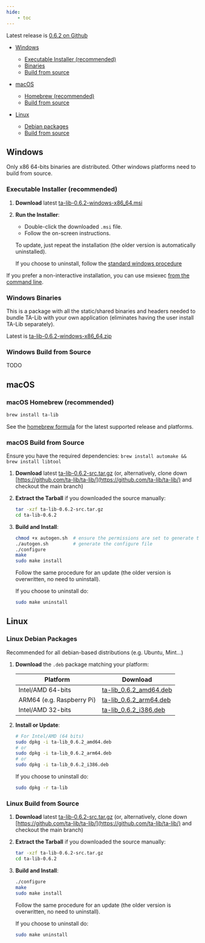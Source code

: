 ```yaml
---
hide:
    - toc
---
```

Latest release is [0.6.2 on Github](https://github.com/ta-lib/ta-lib/releases/latest)

- [Windows](#windows)
    - [Executable Installer (recommended)](#executable-installer-recommended)
    - [Binaries](#windows-binaries)
    - [Build from source](#windows-build-from-source)

- [macOS](#macOS)
    - [Homebrew (recommended)](#macOS-homebrew-recommended)
    - [Build from source](#macOS-build-from-source)

- [Linux](#linux)
    - [Debian packages](#linux-debian-packages)
    - [Build from source](#linux-build-from-source)

## Windows

Only x86 64-bits binaries are distributed. Other windows platforms need to build from source.

### Executable Installer (recommended)

1. **Download** latest [ta-lib-0.6.2-windows-x86_64.msi](https://github.com/ta-lib/ta-lib/releases/download/v0.6.2/ta-lib-0.6.2-windows-x86_64.msi)

2. **Run the Installer**:
    - Double-click the downloaded `.msi` file.
    - Follow the on-screen instructions.


    To update, just repeat the installation (the older version is automatically uninstalled).

    If you choose to uninstall, follow the [standard windows procedure](https://support.microsoft.com/en-us/windows/uninstall-or-remove-apps-and-programs-in-windows-4b55f974-2cc6-2d2b-d092-5905080eaf98)

 If you prefer a non-interactive installation, you can use msiexec [from the command line](https://learn.microsoft.com/en-us/windows/win32/msi/standard-installer-command-line-options).


### Windows Binaries
This is a package with all the static/shared binaries and headers needed to bundle TA-Lib with your own application (eliminates having the user install TA-Lib separately).

Latest is [ta-lib-0.6.2-windows-x86_64.zip](https://github.com/ta-lib/ta-lib/releases/download/v0.6.2/ta-lib-0.6.2-windows-x86_64.zip)

### Windows Build from Source

TODO

## macOS

### macOS Homebrew (recommended)

```bash
brew install ta-lib
```

See the [homebrew formula](https://formulae.brew.sh/formula/ta-lib) for the latest supported release and platforms.

### macOS Build from Source

Ensure you have the required dependencies: `brew install automake && brew install libtool`

1. **Download** latest [ta-lib-0.6.2-src.tar.gz](https://github.com/ta-lib/ta-lib/releases/download/v0.6.2/ta-lib-0.6.2-src.tar.gz) (or, alternatively, clone down [https://github.com/ta-lib/ta-lib/](https://github.com/ta-lib/ta-lib/) and checkout the main branch)

2. **Extract the Tarball** if you downloaded the source manually:
   ```bash
   tar -xzf ta-lib-0.6.2-src.tar.gz
   cd ta-lib-0.6.2
   ```

3. **Build and Install**:
   ```bash
   chmod +x autogen.sh  # ensure the permissions are set to generate the configure file
   ./autogen.sh         # generate the configure file
   ./configure
   make
   sudo make install
   ```

    Follow the same procedure for an update (the older version is overwritten, no need to uninstall).

    If you choose to uninstall do:
    ```bash
    sudo make uninstall
    ```


## Linux

### Linux Debian Packages

Recommended for all debian-based distributions (e.g. Ubuntu, Mint...)

1. **Download** the `.deb` package matching your platform:

    | Platform | Download |
    |------------------------|--|
    | Intel/AMD 64-bits | [ta-lib_0.6.2_amd64.deb](https://github.com/ta-lib/ta-lib/releases/download/v0.6.2/ta-lib_0.6.2_amd64.deb) |
    | ARM64 (e.g. Raspberry Pi)| [ta-lib_0.6.2_arm64.deb](https://github.com/ta-lib/ta-lib/releases/download/v0.6.2/ta-lib_0.6.2_arm64.deb) |
    | Intel/AMD 32-bits| [ta-lib_0.6.2_i386.deb](https://github.com/ta-lib/ta-lib/releases/download/v0.6.2/ta-lib_0.6.2_i386.deb) |

2. **Install or Update**:
   ```bash
   # For Intel/AMD (64 bits)
   sudo dpkg -i ta-lib_0.6.2_amd64.deb
   # or
   sudo dpkg -i ta-lib_0.6.2_arm64.deb
   # or
   sudo dpkg -i ta-lib_0.6.2_i386.deb
   ```
   If you choose to uninstall do:
    ```bash
    sudo dpkg -r ta-lib
    ```

### Linux Build from Source

1. **Download** latest [ta-lib-0.6.2-src.tar.gz](https://github.com/ta-lib/ta-lib/releases/download/v0.6.2/ta-lib-0.6.2-src.tar.gz) (or, alternatively, clone down [https://github.com/ta-lib/ta-lib/](https://github.com/ta-lib/ta-lib/) and checkout the main branch)

2. **Extract the Tarball** if you downloaded the source manually:
   ```bash
   tar -xzf ta-lib-0.6.2-src.tar.gz
   cd ta-lib-0.6.2
   ```

3. **Build and Install**:
   ```bash
   ./configure
   make
   sudo make install
   ```

    Follow the same procedure for an update (the older version is overwritten, no need to uninstall).

    If you choose to uninstall do:
    ```bash
    sudo make uninstall
    ```

